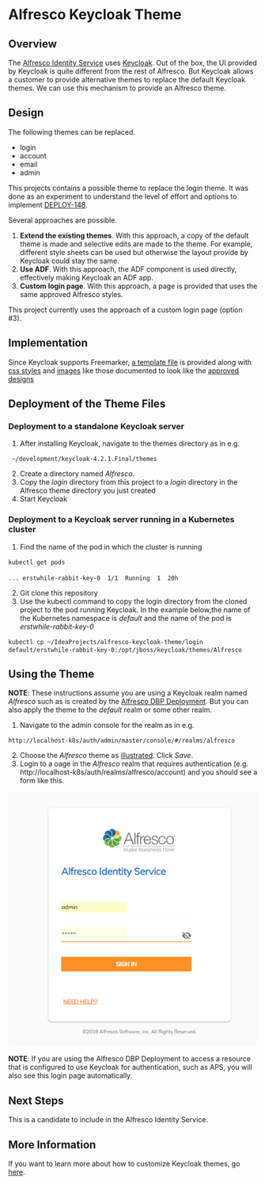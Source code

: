 # Alfresco Keycloak Theme

## Overview

The [Alfresco Identity Service](https://github.com/Alfresco/alfresco-identity-service) uses [Keycloak](https://www.keycloak.org/docs/3.4/).  Out of the box, the UI provided by Keycloak is 
quite different from the rest of Alfresco.  But Keycloak allows a customer to provide alternative themes to replace the default
Keycloak themes.  We can use this mechanism to provide an Alfresco theme.

## Design

The following themes can be replaced.
 
* login
* account
* email
* admin 
 
This projects contains a possible theme to replace the login theme.  It was done as an experiment to understand the level of effort and options to implement [DEPLOY-148](https://issues.alfresco.com/jira/browse/AUTH-148).

Several approaches are possible.  
1. **Extend the existing themes**.  With this approach, a copy of the default theme is made and selective
edits are made to the theme.  For example, different style sheets can be
used but otherwise the layout provide by Keycloak could stay the same.
2. **Use ADF**.  With this approach, the ADF component is used directly, effectively making Keycloak 
an ADF app.
3. **Custom login page**.  With this approach, a page is provided that uses the same approved Alfresco
styles.

This project currently uses the approach of a custom login page (option #3).

## Implementation

Since Keycloak supports Freemarker, [a template file](./login/login.ftl) is provided along with 
[css styles](./login/resources/css/login.css) and [images](./login/resources/img) like those documented to look like the [approved designs](https://app.zeplin.io/project/57d69ef9c8a62bb604985525/screen/5a4dfb3c92a348c3fbe1c586)

## Deployment of the Theme Files

### Deployment to a standalone Keycloak server
1. After installing Keycloak, navigate to the themes directory as in e.g.
```
 ~/development/keycloak-4.2.1.Final/themes
 ```
2. Create a directory named *Alfresco*.  
3. Copy the *login* directory from this project to a *login* directory in the Alfresco theme directory you 
just created
4. Start Keycloak

### Deployment to a Keycloak server running in a Kubernetes cluster
1. Find the name of the pod in which the cluster is running 
```
kubectl get pods

... erstwhile-rabbit-key-0  1/1  Running  1  20h

```
2. Git clone this repository
3. Use the kubectl command to copy the login directory from the cloned project to the pod running Keycloak.  In the example below,the name of the Kubernetes namespace is *default*
and the name of the pod is *erstwhile-rabbit-key-0*
```
kubectl cp ~/IdeaProjects/alfresco-keycloak-theme/login default/erstwhile-rabbit-key-0:/opt/jboss/keycloak/themes/Alfresco
```

## Using the Theme 
**NOTE**: These instructions assume you are using a Keycloak realm named *Alfresco* such as is 
created by the [Alfresco DBP Deployment](https://github.com/Alfresco/alfresco-dbp-deployment).  But you can also apply the theme to the *default* realm or some other realm.
1. Navigate to the admin console for the realm as in e.g. 
```
http://localhost-k8s/auth/admin/master/console/#/realms/alfresco
```
2. Choose the *Alfresco*
theme as [illustrated](./screen-captures/admin-console-themes.png).  Click *Save*.
3. Login to a oage in the *Alfresco* realm that requires authentication (e.g. http://localhost-k8s/auth/realms/alfresco/account) and
you should see a form like this.  

![](screen-captures/example-login.png)

**NOTE**: If you are using the Alfresco DBP Deployment to access a resource that is configured to use Keycloak for authentication,
such as APS, you will also see this login page automatically.
      
## Next Steps

This is a candidate to include in the Alfresco Identity Service.  

## More Information

If you want to learn more about how to customize Keycloak themes, go [here](https://www.keycloak.org/docs/3.4/server_development/#_themes).
